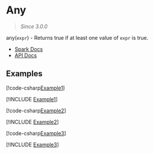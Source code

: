 ﻿# Any

> _Since 3.0.0_

any(`expr`) - Returns true if at least one value of `expr` is true.

* [Spark Docs](https://spark.apache.org/docs/3.2.2/api/sql/index.html#any)
* [API Docs](xref:TypedSpark.NET.Functions.Any*)

## Examples

[!code-csharp[Example1](../../../TypedSpark.NET.Tests/Examples/Any.cs#Example1)]

[!INCLUDE [Example1](../../../TypedSpark.NET.Tests/Examples/__examples__/Any.Case1.md)]

[!code-csharp[Example2](../../../TypedSpark.NET.Tests/Examples/Any.cs#Example2)]

[!INCLUDE [Example2](../../../TypedSpark.NET.Tests/Examples/__examples__/Any.Case2.md)]

[!code-csharp[Example3](../../../TypedSpark.NET.Tests/Examples/Any.cs#Example3)]

[!INCLUDE [Example3](../../../TypedSpark.NET.Tests/Examples/__examples__/Any.Case3.md)]
